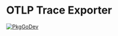 # OTLP Trace Exporter

[![PkgGoDev](https://pkg.go.dev/badge/go.opentelemetry.io/otel/exporters/otlp/otlptrace)](https://pkg.go.dev/go.opentelemetry.io/otel/exporters/otlp/otlptrace)
